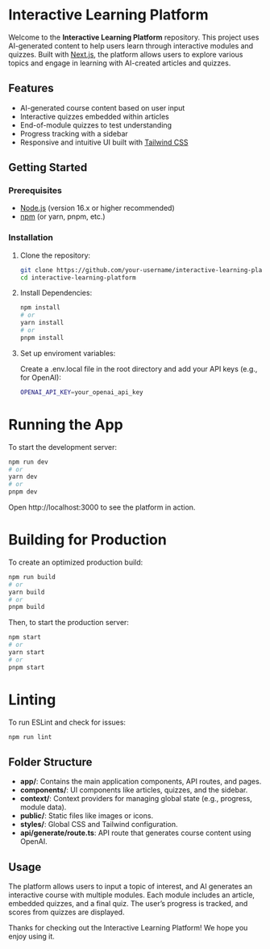 # Interactive Learning Platform

Welcome to the **Interactive Learning Platform** repository. This project uses AI-generated content to help users learn through interactive modules and quizzes. Built with [Next.js](https://nextjs.org/), the platform allows users to explore various topics and engage in learning with AI-created articles and quizzes.

## Features

- AI-generated course content based on user input
- Interactive quizzes embedded within articles
- End-of-module quizzes to test understanding
- Progress tracking with a sidebar
- Responsive and intuitive UI built with [Tailwind CSS](https://tailwindcss.com/)

## Getting Started

### Prerequisites

- [Node.js](https://nodejs.org/en/) (version 16.x or higher recommended)
- [npm](https://www.npmjs.com/) (or yarn, pnpm, etc.)

### Installation

1. Clone the repository:

   ```bash
   git clone https://github.com/your-username/interactive-learning-platform.git
   cd interactive-learning-platform

2. Install Dependencies:

   ```bash
   npm install
   # or
   yarn install
   # or
   pnpm install
   ```


3. Set up enviroment variables:

   Create a .env.local file in the root directory and add your API keys (e.g., for OpenAI):
   ```bash
   OPENAI_API_KEY=your_openai_api_key
   ```

# Running the App

To start the development server:
   ```bash
   npm run dev
   # or
   yarn dev
   # or
   pnpm dev
   ```
Open http://localhost:3000 to see the platform in action.


# Building for Production

To create an optimized production build:
   ```bash
   npm run build
   # or
   yarn build
   # or
   pnpm build
   ```
Then, to start the production server:
   ```bash
   npm start
   # or
   yarn start
   # or
   pnpm start
   ```

# Linting

To run ESLint and check for issues:
   ```bash
   npm run lint
   ```

## Folder Structure

- **app/**: Contains the main application components, API routes, and pages.
- **components/**: UI components like articles, quizzes, and the sidebar.
- **context/**: Context providers for managing global state (e.g., progress, module data).
- **public/**: Static files like images or icons.
- **styles/**: Global CSS and Tailwind configuration.
- **api/generate/route.ts**: API route that generates course content using OpenAI.

## Usage

The platform allows users to input a topic of interest, and AI generates an interactive course with multiple modules. Each module includes an article, embedded quizzes, and a final quiz. The user’s progress is tracked, and scores from quizzes are displayed.

Thanks for checking out the Interactive Learning Platform! We hope you enjoy using it.





